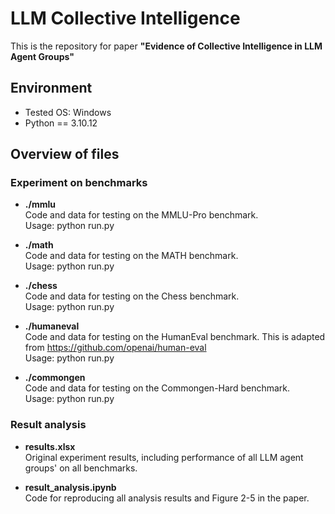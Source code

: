 # LLM Collective Intelligence

This is the repository for paper **"Evidence of Collective Intelligence in LLM Agent Groups"**

## Environment
- Tested OS: Windows
- Python == 3.10.12

## Overview of files

### Experiment on benchmarks

- **./mmlu**  
Code and data for testing on the MMLU-Pro benchmark.  
Usage: python run.py

- **./math**  
Code and data for testing on the MATH benchmark.  
Usage: python run.py

- **./chess**  
Code and data for testing on the Chess benchmark.  
Usage: python run.py

- **./humaneval**  
Code and data for testing on the HumanEval benchmark. This is adapted from https://github.com/openai/human-eval  
Usage: python run.py

- **./commongen**  
Code and data for testing on the Commongen-Hard benchmark.  
Usage: python run.py



### Result analysis

- **results.xlsx**  
Original experiment results, including performance of all LLM agent groups' on all benchmarks.

- **result_analysis.ipynb**  
Code for reproducing all analysis results and Figure 2-5 in the paper.

